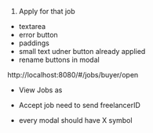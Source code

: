 1) Apply for that job
- textarea
- error button
- paddings
- small text udner button already applied
- rename buttons in modal


http://localhost:8080/#/jobs/buyer/open
- View Jobs as
- Accept job need to send freelancerID

- every modal should have X symbol
